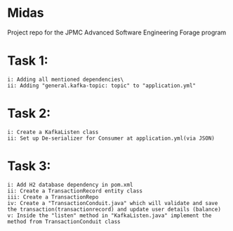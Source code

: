 # Midas
Project repo for the JPMC Advanced Software Engineering Forage program

# Task 1:
    i: Adding all mentioned dependencies\
    ii: Adding "general.kafka-topic: topic" to "application.yml"

# Task 2:
    i: Create a KafkaListen class
    ii: Set up De-serializer for Consumer at application.yml(via JSON)
# Task 3:
    i: Add H2 database dependency in pom.xml
    ii: Create a TransactionRecord entity class
    iii: Create a TransactionRepo
    iv: Create a "TransactionConduit.java" which will validate and save the transaction(transactionrecord) and update user details (balance)
    v: Inside the "listen" method in "KafkaListen.java" implement the method from TransactionConduit class